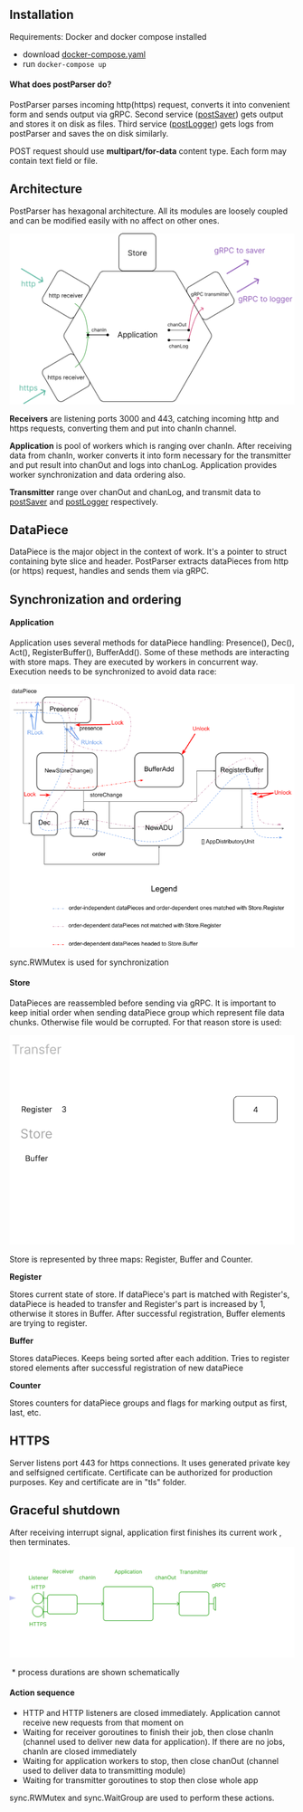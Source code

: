 ## Installation

Requirements: Docker and docker compose installed
- download [docker-compose.yaml](https://github.com/vynovikov/postParser/blob/main/docker-compose.yaml)
-  run ``docker-compose up``

#### What does postParser do?
PostParser parses incoming http(https) request, converts it into convenient form and sends output via gRPC. Second service ([postSaver](https://github.com/vynovikov/postSaver)) gets output and stores it on disk as files. Third service ([postLogger](https://github.com/vynovikov/postLogger)) gets logs from postParser and saves the on disk similarly. 

POST request should use **multipart/for-data** content type. Each form may contain text field or file. 


## Architecture

PostParser has hexagonal architecture. All its modules are loosely coupled and can be modified easily with no affect on other ones. 

![postParser](forManual/arch.png)

**Receivers** are listening ports 3000 and 443, catching incoming http and https requests, converting them and put into chanIn channel.

**Application** is pool of workers which is ranging over chanIn. After receiving data from chanIn, worker converts it into form necessary for the transmitter and put result into chanOut and logs into chanLog. Application provides worker synchronization and data ordering also.

**Transmitter** range over chanOut and chanLog, and transmit data to [postSaver](https://github.com/vynovikov/postSaver) and [postLogger](https://github.com/vynovikov/postLogger) respectively.



## DataPiece

DataPiece is the major object in the context of work. It's a pointer to struct containing byte slice and header. PostParser extracts dataPieces from http (or https) request, handles and sends them via gRPC. 

## Synchronization and ordering

#### Application

Application uses several methods for dataPiece handling: Presence(), Dec(), Act(), RegisterBuffer(), BufferAdd(). Some of these methods are interacting with store maps. They are executed by workers in concurrent way. Execution needs to be synchronized to avoid data race:



![](forManual/2.png)

sync.RWMutex is used for synchronization

#### Store

DataPieces are reassembled before sending via gRPC. It is important to keep initial order when sending dataPiece group which represent file data chunks. Otherwise file would be corrupted. For that reason store is used:

![](forManual/1.gif)

Store is represented by three maps: Register, Buffer and Counter. 

**Register**

Stores current state of store. If dataPiece's part is matched with Register's, dataPiece is headed to transfer and Register's part is increased by 1, otherwise it stores in Buffer. After successful registration, Buffer elements are trying to register.

**Buffer**

Stores dataPieces. Keeps  being sorted after each addition. Tries to register stored elements after successful registration of new dataPiece

**Counter**

Stores counters for dataPiece groups and flags for marking output as first, last, etc.





## HTTPS
Server listens port 443 for https connections. It uses generated private key and selfsigned certificate. Certificate can be authorized for production purposes.
Key and certificate are in "tls" folder.



## Graceful shutdown

After receiving interrupt signal, application first finishes its current work , then terminates.
![](forManual/3.gif)

​																													\* process durations are shown schematically

#### Action sequence

* HTTP and HTTP listeners are closed immediately.  Application cannot receive new requests from that moment on
* Waiting for receiver goroutines to finish their job, then close chanIn (channel used to deliver new data for application). If there are no jobs, chanIn are closed immediately
* Waiting for application workers to stop, then close chanOut (channel used to deliver data to transmitting module)
* Waiting for transmitter goroutines to stop then close whole app

sync.RWMutex and sync.WaitGroup are used to perform these actions.